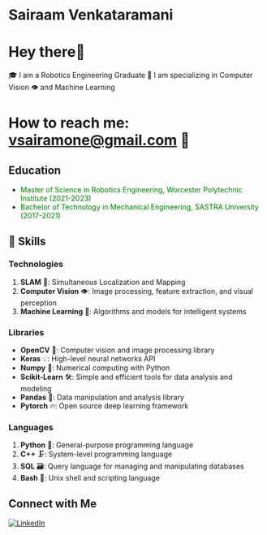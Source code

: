 # Sairaam Venkataramani
# Hey there👋

🎓 I am a Robotics Engineering Graduate
🤖 I am specializing in Computer Vision 👁️ and Machine Learning 

# How to reach me: [vsairamone@gmail.com](mailto:vsairamone@gmail.com) 📩

## Education

- <span style="color:green">Master of Science in Robotics Engineering, Worcester Polytechnic Institute (2021-2023)</span>
- <span style="color:green">Bachelor of Technology in Mechanical Engineering, SASTRA University (2017-2021)</span>

## 🔧 Skills

### Technologies
1. **SLAM** 🤖: Simultaneous Localization and Mapping
2. **Computer Vision** 👁️: Image processing, feature extraction, and visual perception
3. **Machine Learning** 🧠: Algorithms and models for intelligent systems

### Libraries
- **OpenCV** 📸: Computer vision and image processing library
- **Keras** 💡: High-level neural networks API
- **Numpy** 🧮: Numerical computing with Python
- **Scikit-Learn** 🛠️: Simple and efficient tools for data analysis and modeling
- **Pandas** 🐼: Data manipulation and analysis library
- **Pytorch** 🔥: Open source deep learning framework

### Languages
1. **Python** 🐍: General-purpose programming language
2. **C++** 🗜️: System-level programming language
3. **SQL** 🗃️: Query language for managing and manipulating databases
4. **Bash** 🐚: Unix shell and scripting language

## Connect with Me

[![LinkedIn](https://img.shields.io/badge/LinkedIn-sairam--venkataramani-blue?style=for-the-badge&logo=linkedin)](https://www.linkedin.com/in/sairam-venkataramani-102334200/)
